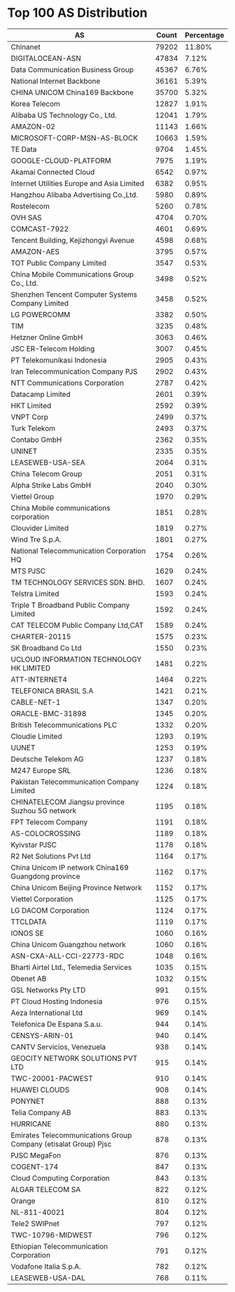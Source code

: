 # Top 100 AS Distribution
| AS | Count | Percentage |
|----|----|----|
| Chinanet | 79202 | 11.80% |
| DIGITALOCEAN-ASN | 47834 | 7.12% |
| Data Communication Business Group | 45367 | 6.76% |
| National Internet Backbone | 36161 | 5.39% |
| CHINA UNICOM China169 Backbone | 35700 | 5.32% |
| Korea Telecom | 12827 | 1.91% |
| Alibaba US Technology Co., Ltd. | 12041 | 1.79% |
| AMAZON-02 | 11143 | 1.66% |
| MICROSOFT-CORP-MSN-AS-BLOCK | 10663 | 1.59% |
| TE Data | 9704 | 1.45% |
| GOOGLE-CLOUD-PLATFORM | 7975 | 1.19% |
| Akamai Connected Cloud | 6542 | 0.97% |
| Internet Utilities Europe and Asia Limited | 6382 | 0.95% |
| Hangzhou Alibaba Advertising Co.,Ltd. | 5980 | 0.89% |
| Rostelecom | 5260 | 0.78% |
| OVH SAS | 4704 | 0.70% |
| COMCAST-7922 | 4601 | 0.69% |
| Tencent Building, Kejizhongyi Avenue | 4598 | 0.68% |
| AMAZON-AES | 3795 | 0.57% |
| TOT Public Company Limited | 3547 | 0.53% |
| China Mobile Communications Group Co., Ltd. | 3498 | 0.52% |
| Shenzhen Tencent Computer Systems Company Limited | 3458 | 0.52% |
| LG POWERCOMM | 3382 | 0.50% |
| TIM | 3235 | 0.48% |
| Hetzner Online GmbH | 3063 | 0.46% |
| JSC ER-Telecom Holding | 3007 | 0.45% |
| PT Telekomunikasi Indonesia | 2905 | 0.43% |
| Iran Telecommunication Company PJS | 2902 | 0.43% |
| NTT Communications Corporation | 2787 | 0.42% |
| Datacamp Limited | 2601 | 0.39% |
| HKT Limited | 2592 | 0.39% |
| VNPT Corp | 2499 | 0.37% |
| Turk Telekom | 2493 | 0.37% |
| Contabo GmbH | 2362 | 0.35% |
| UNINET | 2335 | 0.35% |
| LEASEWEB-USA-SEA | 2064 | 0.31% |
| China Telecom Group | 2051 | 0.31% |
| Alpha Strike Labs GmbH | 2040 | 0.30% |
| Viettel Group | 1970 | 0.29% |
| China Mobile communications corporation | 1851 | 0.28% |
| Clouvider Limited | 1819 | 0.27% |
| Wind Tre S.p.A. | 1801 | 0.27% |
| National Telecommunication Corporation HQ | 1754 | 0.26% |
| MTS PJSC | 1629 | 0.24% |
| TM TECHNOLOGY SERVICES SDN. BHD. | 1607 | 0.24% |
| Telstra Limited | 1593 | 0.24% |
| Triple T Broadband Public Company Limited | 1592 | 0.24% |
| CAT TELECOM Public Company Ltd,CAT | 1589 | 0.24% |
| CHARTER-20115 | 1575 | 0.23% |
| SK Broadband Co Ltd | 1550 | 0.23% |
| UCLOUD INFORMATION TECHNOLOGY HK LIMITED | 1481 | 0.22% |
| ATT-INTERNET4 | 1464 | 0.22% |
| TELEFONICA BRASIL S.A | 1421 | 0.21% |
| CABLE-NET-1 | 1347 | 0.20% |
| ORACLE-BMC-31898 | 1345 | 0.20% |
| British Telecommunications PLC | 1332 | 0.20% |
| Cloudie Limited | 1293 | 0.19% |
| UUNET | 1253 | 0.19% |
| Deutsche Telekom AG | 1237 | 0.18% |
| M247 Europe SRL | 1236 | 0.18% |
| Pakistan Telecommunication Company Limited | 1224 | 0.18% |
| CHINATELECOM Jiangsu province Suzhou 5G network | 1195 | 0.18% |
| FPT Telecom Company | 1191 | 0.18% |
| AS-COLOCROSSING | 1189 | 0.18% |
| Kyivstar PJSC | 1178 | 0.18% |
| R2 Net Solutions Pvt Ltd | 1164 | 0.17% |
| China Unicom IP network China169 Guangdong province | 1162 | 0.17% |
| China Unicom Beijing Province Network | 1152 | 0.17% |
| Viettel Corporation | 1125 | 0.17% |
| LG DACOM Corporation | 1124 | 0.17% |
| TTCLDATA | 1119 | 0.17% |
| IONOS SE | 1060 | 0.16% |
| China Unicom Guangzhou network | 1060 | 0.16% |
| ASN-CXA-ALL-CCI-22773-RDC | 1048 | 0.16% |
| Bharti Airtel Ltd., Telemedia Services | 1035 | 0.15% |
| Obenet AB | 1032 | 0.15% |
| GSL Networks Pty LTD | 991 | 0.15% |
| PT Cloud Hosting Indonesia | 976 | 0.15% |
| Aeza International Ltd | 969 | 0.14% |
| Telefonica De Espana S.a.u. | 944 | 0.14% |
| CENSYS-ARIN-01 | 940 | 0.14% |
| CANTV Servicios, Venezuela | 938 | 0.14% |
| GEOCITY NETWORK SOLUTIONS PVT LTD | 915 | 0.14% |
| TWC-20001-PACWEST | 910 | 0.14% |
| HUAWEI CLOUDS | 908 | 0.14% |
| PONYNET | 888 | 0.13% |
| Telia Company AB | 883 | 0.13% |
| HURRICANE | 880 | 0.13% |
| Emirates Telecommunications Group Company (etisalat Group) Pjsc | 878 | 0.13% |
| PJSC MegaFon | 876 | 0.13% |
| COGENT-174 | 847 | 0.13% |
| Cloud Computing Corporation | 843 | 0.13% |
| ALGAR TELECOM SA | 822 | 0.12% |
| Orange | 810 | 0.12% |
| NL-811-40021 | 804 | 0.12% |
| Tele2 SWIPnet | 797 | 0.12% |
| TWC-10796-MIDWEST | 796 | 0.12% |
| Ethiopian Telecommunication Corporation | 791 | 0.12% |
| Vodafone Italia S.p.A. | 782 | 0.12% |
| LEASEWEB-USA-DAL | 768 | 0.11% |
